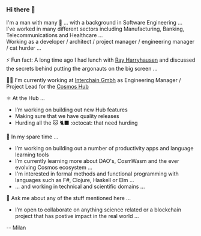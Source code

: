 ### Hi there 👋

I'm a man with many 🎩 ... with a background in Software Engineering ...  
I've worked in many different sectors including Manufacturing, Banking, Telecommunications and Healthcare ...  
Working as a developer / architect / project manager / engineering manager / cat hurder ...  
  
⚡ Fun fact: A long time ago I had lunch with [Ray Harryhausen](https://en.wikipedia.org/wiki/Ray_Harryhausen) and discussed the secrets behind putting the argonauts on the big screen ...  
   

   
👨‍🏭 I'm currently working at [Interchain Gmbh](http://interchain.io) as Engineering Manager / Project Lead for the [Cosmos Hub](http://github.com/cosmos/gaia)  
  
  
⚛️ At the Hub ...
  - I’m working on building out new Hub features
  - Making sure that we have quality releases
  - Hurding all the 🐱 🐈‍⬛ :octocat: that need hurding
  
  
🌱 In my spare time ...
  - I’m working on building out a number of productivity apps and language learning tools
  - I’m currently learning more about DAO's, CosmWasm and the ever evolving Cosmos ecosystem ...  
  - I'm interested in formal methods and functional programming with languages such as F#, Clojure, Haskell or Elm ... 
  - ... and working in technical and scientific domains ...  

💬 Ask me about any of the stuff mentioned here ...  
  - I’m open to collaborate on anything science related or a blockchain project that has postive impact in the real world ...  

<!--
- 📫 How to reach me: ...
-->

-- Milan
